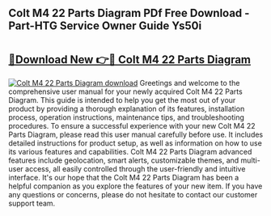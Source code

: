 ## Colt M4 22 Parts Diagram PDf Free Download - Part-HTG Service Owner Guide Ys50i

# <h2><a href="http://dfov306.blite.top/?on=Colt+M4+22+Parts+Diagram">🔗Download New 👉🔴 Colt M4 22 Parts Diagram</a></h2>

[![Colt M4 22 Parts Diagram download](https://i.imgur.com/lujVjoI.png)](http://dfov306.blite.top/?on=Colt+M4+22+Parts+Diagram)
Greetings and welcome to the comprehensive user manual for your newly acquired Colt M4 22 Parts Diagram. This guide is intended to help you get the most out of your product by providing a thorough explanation of its features, installation process, operation instructions, maintenance tips, and troubleshooting procedures. To ensure a successful experience with your new Colt M4 22 Parts Diagram, please read this user manual carefully before use. It includes detailed instructions for product setup, as well as information on how to use its various features and capabilities. Colt M4 22 Parts Diagram advanced features include geolocation, smart alerts, customizable themes, and multi-user access, all easily controlled through the user-friendly and intuitive interface. It's our hope that the Colt M4 22 Parts Diagram has been a helpful companion as you explore the features of your new item. If you have any questions or concerns, please do not hesitate to contact our customer support team.
